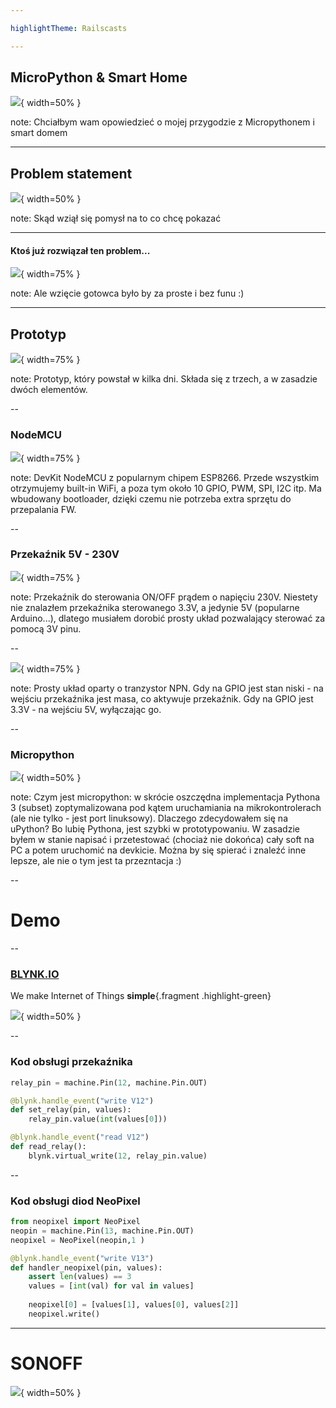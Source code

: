 ```yaml
---

highlightTheme: Railscasts

---
```


## MicroPython & Smart Home
![](static/micropython.svg){ width=50% }

note: Chciałbym wam opowiedzieć o mojej przygodzie z Micropythonem i smart domem

---

## Problem statement

![](static/lampa.jpg){ width=50% }

note: Skąd wziął się pomysł na to co chcę pokazać

---

#### Ktoś już rozwiązał ten problem...
![](static/hue.jpeg){ width=75% }

note: Ale wzięcie gotowca było by za proste i bez funu :)

---

## Prototyp
![](static/prototyp.jpg){ width=75% }

note: Prototyp, który powstał w kilka dni. Składa się z trzech, a w zasadzie dwóch elementów.

--

### NodeMCU
![](static/nodemcu.jpg){ width=75% }

note: DevKit NodeMCU z popularnym chipem ESP8266. Przede wszystkim otrzymujemy built-in WiFi, a poza tym około 10 GPIO, PWM, SPI, I2C itp. Ma wbudowany bootloader, dzięki czemu nie potrzeba extra sprzętu do przepalania FW.

--

### Przekaźnik 5V - 230V
![](static/przekaznik.png){ width=75% }

note: Przekaźnik do sterowania ON/OFF prądem o napięciu 230V. Niestety nie znalazłem przekaźnika sterowanego 3.3V, a jedynie 5V (popularne Arduino...), dlatego musiałem dorobić prosty układ pozwalający sterować za pomocą 3V pinu.

--

![](static/relay_circuit.png){ width=75% }

note: Prosty układ oparty o tranzystor NPN. Gdy na GPIO jest stan niski - na wejściu przekaźnika jest masa, co aktywuje przekaźnik. Gdy na GPIO jest 3.3V - na wejściu 5V, wyłączając go.

--

### Micropython
![](static/micropython.svg){ width=50% }

note: Czym jest micropython: w skrócie oszczędna implementacja Pythona 3 (subset) zoptymalizowana pod kątem uruchamiania na mikrokontrolerach (ale nie tylko - jest port linuksowy).
Dlaczego zdecydowałem się na uPython? Bo lubię Pythona, jest szybki w prototypowaniu. W zasadzie byłem w stanie napisać i przetestować (chociaż nie dokońca) cały soft na PC a potem uruchomić na devkicie.
Można by się spierać i znaleźć inne lepsze, ale nie o tym jest ta przezntacja :)

--

# Demo

--

### [BLYNK.IO](https://blynk.io)

 We make Internet of Things **simple**{.fragment .highlight-green}

![](static/blynk.png){ width=50% }

--

### Kod obsługi przekaźnika
```python
relay_pin = machine.Pin(12, machine.Pin.OUT)

@blynk.handle_event("write V12")
def set_relay(pin, values):
    relay_pin.value(int(values[0]))

@blynk.handle_event("read V12")
def read_relay():
    blynk.virtual_write(12, relay_pin.value)
```

--

### Kod obsługi diod NeoPixel
```python
from neopixel import NeoPixel
neopin = machine.Pin(13, machine.Pin.OUT)
neopixel = NeoPixel(neopin,1 )

@blynk.handle_event("write V13")
def handler_neopixel(pin, values):
    assert len(values) == 3
    values = [int(val) for val in values]
    
    neopixel[0] = [values[1], values[0], values[2]]
    neopixel.write()
```

---

# SONOFF
![](static/sonoff.png){ width=50% }
